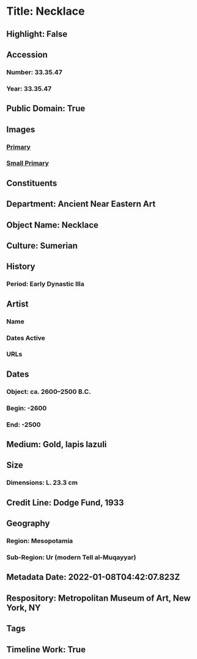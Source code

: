 # Title: Necklace
## Highlight: False
## Accession
### Number: 33.35.47
### Year: 33.35.47
## Public Domain: True
## Images
### [Primary](https://images.metmuseum.org/CRDImages/an/original/an33.35.47.jpg)
### [Small Primary](https://images.metmuseum.org/CRDImages/an/web-large/an33.35.47.jpg)
## Constituents
## Department: Ancient Near Eastern Art
## Object Name: Necklace
## Culture: Sumerian
## History
### Period: Early Dynastic IIIa
## Artist
### Name
### Dates Active
### URLs
## Dates
### Object: ca. 2600–2500 B.C.
### Begin: -2600
### End: -2500
## Medium: Gold, lapis lazuli
## Size
### Dimensions: L. 23.3 cm
## Credit Line: Dodge Fund, 1933
## Geography
### Region: Mesopotamia
### Sub-Region: Ur (modern Tell al-Muqayyar)
## Metadata Date: 2022-01-08T04:42:07.823Z
## Respository: Metropolitan Museum of Art, New York, NY
## Tags
## Timeline Work: True